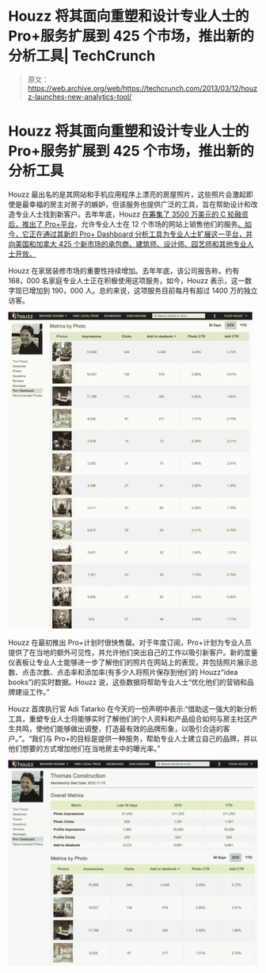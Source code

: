 # Houzz 将其面向重塑和设计专业人士的 Pro+服务扩展到 425 个市场，推出新的分析工具| TechCrunch

> 原文：<https://web.archive.org/web/https://techcrunch.com/2013/03/12/houzz-launches-new-analytics-tool/>

# Houzz 将其面向重塑和设计专业人士的 Pro+服务扩展到 425 个市场，推出新的分析工具

Houzz 最出名的是其网站和手机应用程序上漂亮的房屋照片，这些照片会激起即使是最幸福的房主对房子的嫉妒，但该服务也提供广泛的工具，旨在帮助设计和改造专业人士找到新客户。去年年底，Houzz [在筹集了 3500 万美元的 C 轮融资后，推出了 Pro+平台](https://web.archive.org/web/20230403113248/https://techcrunch.com/2013/01/29/home-remodeling-platform-houzz-raises-35m-series-c-round-led-by-nwa-and-ggv-capital-launches-paid-pro-accounts/)，允许专业人士在 12 个市场的网站上销售他们的服务[。如今，它正在通过其新的 Pro+ Dashboard 分析工具为专业人士扩展这一平台，并向美国和加拿大 425 个新市场的承包商、建筑师、设计师、园艺师和其他专业人士开放。](https://web.archive.org/web/20230403113248/http://www.houzz.com/professionals)

Houzz 在家居装修市场的重要性持续增加。去年年底，该公司报告称，约有 168，000 名家庭专业人士正在积极使用这项服务，如今，Houzz 表示，这一数字现已增加到 190，000 人。总的来说，这项服务目前每月有超过 1400 万的独立访客。

[![Pro+ Dashboard - Metrics by Photo](img/979f974c3f1e02fa8862acc1d9fbd9de.png)](https://web.archive.org/web/20230403113248/https://techcrunch.com/2013/03/12/houzz-launches-new-analytics-tool/pro-dashboard-metrics-by-photo/)

Houzz 在最初推出 Pro+计划时很快售罄。对于年度订阅，Pro+计划为专业人员提供了在当地的额外可见性，并允许他们突出自己的工作以吸引新客户。新的度量仪表板让专业人士能够进一步了解他们的照片在网站上的表现，并包括照片展示总数、点击次数、点击率和添加率(有多少人将照片保存到他们的 Houzz“idea books”)的实时数据。Houzz 说，这些数据将帮助专业人士“优化他们的营销和品牌建设工作。”

Houzz 首席执行官 Adi Tatarko 在今天的一份声明中表示:“借助这一强大的新分析工具，重塑专业人士将能够实时了解他们的个人资料和产品组合如何与房主社区产生共鸣，使他们能够做出调整，打造最有效的品牌形象，以吸引合适的客户。”。“我们与 Pro+的目标是提供一种服务，帮助专业人士建立自己的品牌，并以他们想要的方式增加他们在当地房主中的曝光率。”

[![Pro+ Dashboard - Full dashboard](img/e499efc28fa2c4a3f15eb4ddc4c5178a.png)](https://web.archive.org/web/20230403113248/https://techcrunch.com/2013/03/12/houzz-launches-new-analytics-tool/pro-dashboard-full-dashboard/)